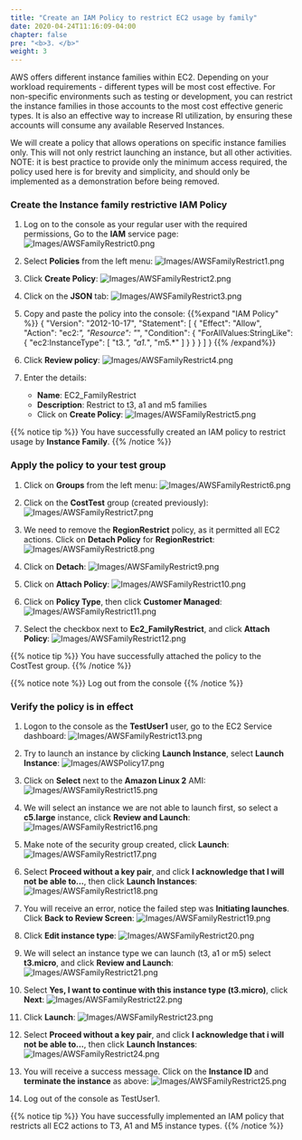 ```yaml
---
title: "Create an IAM Policy to restrict EC2 usage by family"
date: 2020-04-24T11:16:09-04:00
chapter: false
pre: "<b>3. </b>"
weight: 3
---
```


AWS offers different instance families within EC2. Depending on your workload requirements - different types will be most cost effective. For non-specific environments such as testing or development, you can restrict the instance families in those accounts to the most cost effective generic types. It is also an effective way to increase RI utilization, by ensuring these accounts will consume any available Reserved Instances.

We will create a policy that allows operations on specific instance families only. This will not only restrict launching an instance, but all other activities. NOTE: it is best practice to provide only the minimum access required, the policy used here is for brevity and simplicity, and should only be implemented as a demonstration before being removed.

### Create the Instance family restrictive IAM Policy

1. Log on to the console as your regular user with the required permissions, Go to the **IAM** service page:
![Images/AWSFamilyRestrict0.png](/Cost/200_2_Cost_and_Usage_Governance/Images/AWSFamilyRestrict0.png)

2. Select **Policies** from the left menu:
![Images/AWSFamilyRestrict1.png](/Cost/200_2_Cost_and_Usage_Governance/Images/AWSFamilyRestrict1.png)

3. Click **Create Policy**:
![Images/AWSFamilyRestrict2.png](/Cost/200_2_Cost_and_Usage_Governance/Images/AWSFamilyRestrict2.png)

4. Click on the **JSON** tab:
![Images/AWSFamilyRestrict3.png](/Cost/200_2_Cost_and_Usage_Governance/Images/AWSFamilyRestrict3.png)

5. Copy and paste the policy into the console:
{{%expand "IAM Policy" %}}
    {
        "Version": "2012-10-17",
        "Statement": [
            {
                "Effect": "Allow",
                "Action": "ec2:*",
                "Resource": "*",
                "Condition": {
                    "ForAllValues:StringLike": {
                        "ec2:InstanceType": [
                            "t3.*",
                            "a1.*",
                            "m5.*"
                        ]
                    }
                }
            }
        ]
    }
{{% /expand%}}


6. Click **Review policy**:
![Images/AWSFamilyRestrict4.png](/Cost/200_2_Cost_and_Usage_Governance/Images/AWSFamilyRestrict4.png)

7. Enter the details:
    - **Name**: EC2_FamilyRestrict
    - **Description**: Restrict to t3, a1 and m5 families
    -  Click on **Create Policy**:
![Images/AWSFamilyRestrict5.png](/Cost/200_2_Cost_and_Usage_Governance/Images/AWSFamilyRestrict5.png)

{{% notice tip %}}
You have successfully created an IAM policy to restrict usage by **Instance Family**.
{{% /notice %}}


### Apply the policy to your test group

1. Click on **Groups** from the left menu:
![Images/AWSFamilyRestrict6.png](/Cost/200_2_Cost_and_Usage_Governance/Images/AWSFamilyRestrict6.png)

2. Click on the **CostTest** group (created previously):
![Images/AWSFamilyRestrict7.png](/Cost/200_2_Cost_and_Usage_Governance/Images/AWSFamilyRestrict7.png)

3. We need to remove the **RegionRestrict** policy, as it permitted all EC2 actions. Click on **Detach Policy** for **RegionRestrict**:
![Images/AWSFamilyRestrict8.png](/Cost/200_2_Cost_and_Usage_Governance/Images/AWSFamilyRestrict8.png)

4. Click on **Detach**:
![Images/AWSFamilyRestrict9.png](/Cost/200_2_Cost_and_Usage_Governance/Images/AWSFamilyRestrict9.png)

5. Click on **Attach Policy**:
![Images/AWSFamilyRestrict10.png](/Cost/200_2_Cost_and_Usage_Governance/Images/AWSFamilyRestrict10.png)

6. Click on **Policy Type**, then click **Customer Managed**:
![Images/AWSFamilyRestrict11.png](/Cost/200_2_Cost_and_Usage_Governance/Images/AWSFamilyRestrict11.png)

7. Select the checkbox next to **Ec2_FamilyRestrict**, and click **Attach Policy**:
![Images/AWSFamilyRestrict12.png](/Cost/200_2_Cost_and_Usage_Governance/Images/AWSFamilyRestrict12.png)

{{% notice tip %}}
You have successfully attached the policy to the CostTest group.
{{% /notice %}}

{{% notice note %}}
Log out from the console
{{% /notice %}}

### Verify the policy is in effect

1. Logon to the console as the **TestUser1** user, go to the EC2 Service dashboard:
![Images/AWSFamilyRestrict13.png](/Cost/200_2_Cost_and_Usage_Governance/Images/AWSFamilyRestrict13.png)

3. Try to launch an instance by clicking **Launch Instance**, select **Launch Instance**:
![Images/AWSPolicy17.png](/Cost/200_2_Cost_and_Usage_Governance/Images/AWSPolicy17.png)

3. Click on **Select** next to the **Amazon Linux 2** AMI:
![Images/AWSFamilyRestrict15.png](/Cost/200_2_Cost_and_Usage_Governance/Images/AWSFamilyRestrict15.png)

4. We will select an instance we are not able to launch first, so select a **c5.large** instance, click **Review and Launch**:
![Images/AWSFamilyRestrict16.png](/Cost/200_2_Cost_and_Usage_Governance/Images/AWSFamilyRestrict16.png)

5. Make note of the security group created, click **Launch**:
![Images/AWSFamilyRestrict17.png](/Cost/200_2_Cost_and_Usage_Governance/Images/AWSFamilyRestrict17.png)

6. Select **Proceed without a key pair**, and click **I acknowledge that I will not be able to...**, then click **Launch Instances**:
![Images/AWSFamilyRestrict18.png](/Cost/200_2_Cost_and_Usage_Governance/Images/AWSFamilyRestrict18.png)

7. You will receive an error, notice the failed step was **Initiating launches**.  Click **Back to Review Screen**:
![Images/AWSFamilyRestrict19.png](/Cost/200_2_Cost_and_Usage_Governance/Images/AWSFamilyRestrict19.png)

8. Click **Edit instance type**:
![Images/AWSFamilyRestrict20.png](/Cost/200_2_Cost_and_Usage_Governance/Images/AWSFamilyRestrict20.png)

9. We will select an instance type we can launch (t3, a1 or m5) select **t3.micro**, and click **Review and Launch**:
![Images/AWSFamilyRestrict21.png](/Cost/200_2_Cost_and_Usage_Governance/Images/AWSFamilyRestrict21.png)

10. Select **Yes, I want to continue with this instance type (t3.micro)**, click **Next**:
![Images/AWSFamilyRestrict22.png](/Cost/200_2_Cost_and_Usage_Governance/Images/AWSFamilyRestrict22.png)

11. Click **Launch**:
![Images/AWSFamilyRestrict23.png](/Cost/200_2_Cost_and_Usage_Governance/Images/AWSFamilyRestrict23.png)

12. Select **Proceed without a key pair**, and click **I acknowledge that i will not be able to...**, then click **Launch Instances**:
![Images/AWSFamilyRestrict24.png](/Cost/200_2_Cost_and_Usage_Governance/Images/AWSFamilyRestrict24.png)

13. You will receive a success message.  Click on the **Instance ID** and **terminate the instance** as above:
![Images/AWSFamilyRestrict25.png](/Cost/200_2_Cost_and_Usage_Governance/Images/AWSFamilyRestrict25.png)

14. Log out of the console as TestUser1.

{{% notice tip %}}
You have successfully implemented an IAM policy that restricts all EC2 actions to T3, A1 and M5 instance types.
{{% /notice %}}
 


